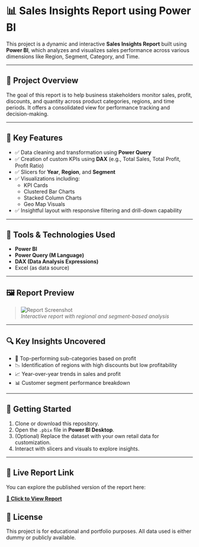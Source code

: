 # 📊 Sales Insights Report using Power BI

This project is a dynamic and interactive **Sales Insights Report** built using **Power BI**, which analyzes and visualizes sales performance across various dimensions like Region, Segment, Category, and Time.

---

## 📁 Project Overview

The goal of this report is to help business stakeholders monitor sales, profit, discounts, and quantity across product categories, regions, and time periods. It offers a consolidated view for performance tracking and decision-making.

---

## 📌 Key Features

- ✅ Data cleaning and transformation using **Power Query**
- ✅ Creation of custom KPIs using **DAX** (e.g., Total Sales, Total Profit, Profit Ratio)
- ✅ Slicers for **Year**, **Region**, and **Segment**
- ✅ Visualizations including:
  - KPI Cards
  - Clustered Bar Charts
  - Stacked Column Charts
  - Geo Map Visuals
- ✅ Insightful layout with responsive filtering and drill-down capability

---

## 🧩 Tools & Technologies Used

- **Power BI**
- **Power Query (M Language)**
- **DAX (Data Analysis Expressions)**
- Excel (as data source)

---

## 🖼️ Report Preview

> ![Report Screenshot](desktop.png)  
> _Interactive report with regional and segment-based analysis_

---

## 🔍 Key Insights Uncovered

- 📌 Top-performing sub-categories based on profit
- 📉 Identification of regions with high discounts but low profitability
- 📈 Year-over-year trends in sales and profit
- 📊 Customer segment performance breakdown

---

## 🚀 Getting Started

1. Clone or download this repository.
2. Open the `.pbix` file in **Power BI Desktop**.
3. (Optional) Replace the dataset with your own retail data for customization.
4. Interact with slicers and visuals to explore insights.

---

## 🔗 Live Report Link

You can explore the published version of the report here:

**[🔗 Click to View Report](https://app.powerbi.com/groups/314d3af4-677e-446d-889b-e0511476574f/reports/5506607d-760a-4677-988b-6651b96805ef/9c48c7f462c1f8b07044?experience=power-bi)**


## 📎 License

This project is for educational and portfolio purposes. All data used is either dummy or publicly available.


